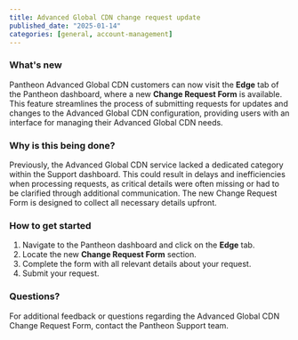 ```yaml
---
title: Advanced Global CDN change request update
published_date: "2025-01-14"
categories: [general, account-management]
---
```


### What's new

Pantheon Advanced Global CDN customers can now visit the **Edge** tab of the Pantheon dashboard, where a new **Change Request Form** is available. This feature streamlines the process of submitting requests for updates and changes to the Advanced Global CDN configuration, providing users with an interface for managing their Advanced Global CDN needs.

### Why is this being done?

Previously, the Advanced Global CDN service lacked a dedicated category within the Support dashboard. This could result in delays and inefficiencies when processing requests, as critical details were often missing or had to be clarified through additional communication. The new Change Request Form is designed to collect all necessary details upfront.

### How to get started

1. Navigate to the Pantheon dashboard and click on the **Edge** tab.  
2. Locate the new **Change Request Form** section.  
3. Complete the form with all relevant details about your request.  
4. Submit your request.

### Questions?

For additional feedback or questions regarding the Advanced Global CDN Change Request Form, contact the Pantheon Support team.
